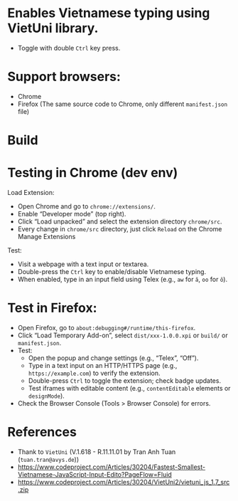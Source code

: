 # Enables Vietnamese typing using VietUni library.

- Toggle with double `Ctrl` key press.

# Support browsers:

- Chrome
- Firefox (The same source code to Chrome, only different `manifest.json` file)

# Build

# Testing in Chrome (dev env)

Load Extension:

- Open Chrome and go to `chrome://extensions/`.
- Enable “Developer mode” (top right).
- Click “Load unpacked” and select the extension directory `chrome/src`.
- Every change in `chrome/src` directory, just click `Reload` on the Chrome Manage Extensions

Test:

- Visit a webpage with a text input or textarea.
- Double-press the `Ctrl` key to enable/disable Vietnamese typing.
- When enabled, type in an input field using Telex (e.g., `aw` for `ă`, `oo` for `ô`).

# Test in Firefox:

- Open Firefox, go to `about:debugging#/runtime/this-firefox`.
- Click “Load Temporary Add-on”, select `dist/xxx-1.0.0.xpi` or `build/` or `manifest.json`.
- Test:
    + Open the popup and change settings (e.g., “Telex”, “Off”).
    + Type in a text input on an HTTP/HTTPS page (e.g., `https://example.com`) to verify the extension.
    + Double-press `Ctrl` to toggle the extension; check badge updates.
    + Test iframes with editable content (e.g., `contentEditable` elements or `designMode`).
- Check the Browser Console (Tools > Browser Console) for errors.

# References

- Thank to `VietUni` (V.1.618 - R.11.11.01 by Tran Anh Tuan (`tuan.tran@avys.de`))
- https://www.codeproject.com/Articles/30204/Fastest-Smallest-Vietnamese-JavaScript-Input-Edito?PageFlow=Fluid
- https://www.codeproject.com/Articles/30204/VietUni2/vietuni_js_1.7_src.zip
